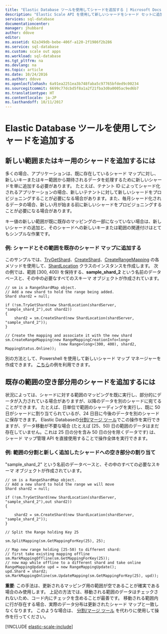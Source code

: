 ```yaml
---
title: "Elastic Database ツールを使用してシャードを追加する | Microsoft Docs"
description: "Elastic Scale API を使用して新しいシャードをシャード セットに追加する方法。"
services: sql-database
documentationcenter: 
manager: jhubbard
author: ddove
editor: 
ms.assetid: 62a349db-bebe-406f-a120-2f1986f2b286
ms.service: sql-database
ms.custom: scale out apps
ms.workload: sql-database
ms.tgt_pltfrm: na
ms.devlang: na
ms.topic: article
ms.date: 10/24/2016
ms.author: ddove
ms.openlocfilehash: 6a91ea2251ea3b748faba5c97765bfded9c00234
ms.sourcegitcommit: 6699c77dcbd5f8a1a2f21fba3d0a0005ac9ed6b7
ms.translationtype: HT
ms.contentlocale: ja-JP
ms.lasthandoff: 10/11/2017
---
```

# <a name="adding-a-shard-using-elastic-database-tools"></a>Elastic Database ツールを使用してシャードを追加する
## <a name="to-add-a-shard-for-a-new-range-or-key"></a>新しい範囲またはキー用のシャードを追加するには
多くの場合、アプリケーションは、既に存在しているシャード マップに対し、新しいキーまたはキー範囲から期待されるデータを処理するために新しいシャードを単に追加する必要があります。 たとえば、テナント ID によってシャード化されるアプリケーションの場合、新しいテナントに対して新しいシャードをプロビジョニングすることが必要になる場合があります。また、毎月シャード化されるデータの場合、新しい月が始まる前に新しいシャードをプロビジョニングすることが必要になる場合があります。 

キー値の新しい範囲が既に既存のマッピングの一部になっていない場合は、新しいシャードの追加と、そのシャードへの新しいキーまたは範囲の関連付けはとてもシンプルな作業です。 

### <a name="example--adding-a-shard-and-its-range-to-an-existing-shard-map"></a>例: シャードとその範囲を既存のシャード マップに追加する
このサンプルでは、[TryGetShard](https://msdn.microsoft.com/library/azure/dn823929.aspx)、[CreateShard](https://msdn.microsoft.com/library/azure/microsoft.azure.sqldatabase.elasticscale.shardmanagement.shardmap.createshard.aspx)、[CreateRangeMapping](https://msdn.microsoft.com/library/azure/dn807221.aspx#M:Microsoft.Azure.SqlDatabase.ElasticScale.ShardManagement.RangeShardMap`1.CreateRangeMapping\(Microsoft.Azure.SqlDatabase.ElasticScale.ShardManagement.RangeMappingCreationInfo{`0}\)) の各メソッドを使用して、[ShardLocation](https://msdn.microsoft.com/library/azure/microsoft.azure.sqldatabase.elasticscale.shardmanagement.shardlocation.shardlocation.aspx#M:Microsoft.Azure.SqlDatabase.ElasticScale.ShardManagement.ShardLocation.) クラスのインスタンスを作成します。 次の例では、範囲 [300, 400) を保持する、**sample_shard_2** という名前のデータベースと、その中の必要なすべてのスキーマ オブジェクトが作成されています。  

    // sm is a RangeShardMap object.
    // Add a new shard to hold the range being added. 
    Shard shard2 = null; 

    if (!sm.TryGetShard(new ShardLocation(shardServer, "sample_shard_2"),out shard2)) 
    { 
        shard2 = sm.CreateShard(new ShardLocation(shardServer, "sample_shard_2"));  
    } 

    // Create the mapping and associate it with the new shard 
    sm.CreateRangeMapping(new RangeMappingCreationInfo<long> 
                            (new Range<long>(300, 400), shard2, MappingStatus.Online)); 


別の方法として、Powershell を使用して新しいシャード マップ マネージャーを作成できます。 [こちら](https://gallery.technet.microsoft.com/scriptcenter/Azure-SQL-DB-Elastic-731883db)の例を利用できます。

## <a name="to-add-a-shard-for-an-empty-part-of-an-existing-range"></a>既存の範囲の空き部分用のシャードを追加するには
状況によっては、シャードに対する範囲のマッピングを既に実行し、部分的にデータが入力されている場合がありますが、以降のデータを別のシャードに宛てることができます。 たとえば、日単位で範囲のシャーディングを実行し、既に 50 日がシャードに割り当てられているが、24 日目に今後のデータを別のシャードに保存できます。 Elastic Databaseの[分割/マージ ツール](sql-database-elastic-scale-overview-split-and-merge.md)でこの操作を実行できますが、データ移動が不要な場合 (たとえば [25、50) 日の範囲のデータはまだ存在していません。これは 25 日の分を含み 50 日の分を除くデータです) は、シャード マップ管理 API を直接使用することで操作全体を実行できます。

### <a name="example-splitting-a-range-and-assigning-the-empty-portion-to-a-newly-added-shard"></a>例: 範囲の分割と新しく追加したシャードへの空き部分の割り当て
"sample_shard_2" という名前のデータベースと、その中のすべての必要なスキーマ オブジェクトが作成されています。  

    // sm is a RangeShardMap object.
    // Add a new shard to hold the range we will move 
    Shard shard2 = null; 

    if (!sm.TryGetShard(new ShardLocation(shardServer, "sample_shard_2"),out shard2)) 
    { 

        shard2 = sm.CreateShard(new ShardLocation(shardServer, "sample_shard_2"));  
    } 

    // Split the Range holding Key 25 

    sm.SplitMapping(sm.GetMappingForKey(25), 25); 

    // Map new range holding [25-50) to different shard: 
    // first take existing mapping offline 
    sm.MarkMappingOffline(sm.GetMappingForKey(25)); 
    // now map while offline to a different shard and take online 
    RangeMappingUpdate upd = new RangeMappingUpdate(); 
    upd.Shard = shard2; 
    sm.MarkMappingOnline(sm.UpdateMapping(sm.GetMappingForKey(25), upd)); 

**重要**: この手法は、更新されるマッピング用の範囲が空であることが確実である場合のみ使用します。  上記の方法では、移動される範囲のデータはチェックされないため、コード内にチェックを含めることが最善です。  移動される範囲内に行が存在する場合、実際のデータ分布は更新されたシャード マップと一致しなくなります。 このような場合は、 [分割/マージ ツール](sql-database-elastic-scale-overview-split-and-merge.md) を代わりに使用して操作を行ってください。  

[!INCLUDE [elastic-scale-include](../../includes/elastic-scale-include.md)]

